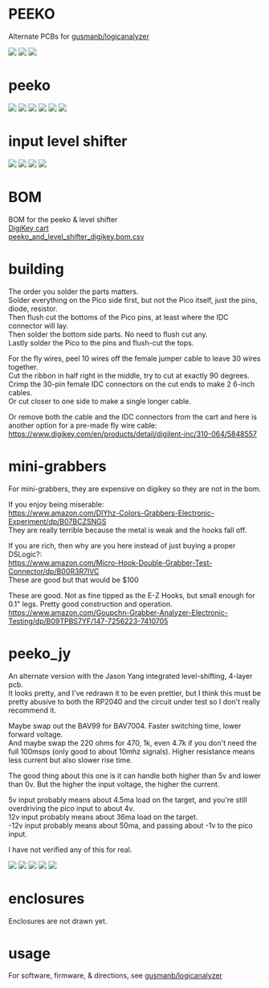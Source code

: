# PEEKO

Alternate PCBs for [gusmanb/logicanalyzer](https://github.com/gusmanb/logicanalyzer)

![](PCB/out/peeko_with_level_shifter.top.jpg)
![](PCB/out/peeko_with_level_shifter.jpg)
![](PCB/out/peeko_with_level_shifter.b.jpg)

# peeko  
![](PCB/out/peeko.jpg)
![](PCB/out/peeko.2.jpg)
![](PCB/out/peeko.3.jpg)
![](PCB/out/peeko.top.jpg)
![](PCB/out/peeko.bottom.jpg)
![](PCB/out/peeko.svg)

# input level shifter
![](PCB/out/peeko_input_level_shifter.jpg)
![](PCB/out/peeko_input_level_shifter.top.jpg)
![](PCB/out/peeko_input_level_shifter.bottom.jpg)
![](PCB/out/peeko_input_level_shifter.svg)

# BOM
BOM for the peeko & level shifter  
[DigiKey cart](https://www.digikey.com/short/tcw3t4mp)  
[peeko_and_level_shifter_digikey.bom.csv](peeko_and_level_shifter_digikey.bom.csv)

# building
The order you solder the parts matters.  
Solder everything on the Pico side first, but not the Pico itself, just the pins, diode, resistor.  
Then flush cut the bottoms of the Pico pins, at least where the IDC connector will lay.  
Then solder the bottom side parts. No need to flush cut any.  
Lastly solder the Pico to the pins and flush-cut the tops.

For the fly wires, peel 10 wires off the female jumper cable to leave 30 wires together.  
Cut the ribbon in half right in the middle, try to cut at exactly 90 degrees.  
Crimp the 30-pin female IDC connectors on the cut ends to make 2 6-inch cables.  
Or cut closer to one side to make a single longer cable.

Or remove both the cable and the IDC connectors from the cart and here is another option for a pre-made fly wire cable:  
https://www.digikey.com/en/products/detail/digilent-inc/310-064/5848557

# mini-grabbers
For mini-grabbers, they are expensive on digikey so they are not in the bom.  

If you enjoy being miserable:  
https://www.amazon.com/DIYhz-Colors-Grabbers-Electronic-Experiment/dp/B07BCZSNGS  
They are really terrible because the metal is weak and the hooks fall off.

If you are rich, then why are you here instead of just buying a proper DSLogic?:  
https://www.amazon.com/Micro-Hook-Double-Grabber-Test-Connector/dp/B00R3R7IVC  
These are good but that would be $100

These are good. Not as fine tipped as the E-Z Hooks, but small enough for 0.1" legs. Pretty good construction and operation.  
https://www.amazon.com/Goupchn-Grabber-Analyzer-Electronic-Testing/dp/B09TPBS7YF/147-7256223-7410705  

# peeko_jy

An alternate version with the Jason Yang integrated level-shifting, 4-layer pcb.  
It looks pretty, and I've redrawn it to be even prettier, but I think this must be pretty abusive to both the RP2040 and the circuit under test so I don't really recommend it.

Maybe swap out the BAV99 for BAV7004. Faster switching time, lower forward voltage.  
And maybe swap the 220 ohms for 470, 1k, even 4.7k if you don't need the full 100msps (only good to about 10mhz signals). Higher resistance means less current but also slower rise time.

The good thing about this one is it can handle both higher than 5v and lower than 0v. But the higher the input voltage, the higher the current.

5v input probably means about 4.5ma load on the target, and you're still overdriving the pico input to about 4v.  
12v input probably means about 36ma load on the target.  
-12v input probably means about 50ma, and passing about -1v to the pico input.

I have not verified any of this for real.

![](PCB/out/peeko_jy.jpg)
![](PCB/out/peeko_jy.top.jpg)
![](PCB/out/peeko_jy.inner2.jpg)
![](PCB/out/peeko_jy.bottom.jpg)
![](PCB/out/peeko_jy.svg)

# enclosures
Enclosures are not drawn yet.


# usage
For software, firmware, & directions, see [gusmanb/logicanalyzer](https://github.com/gusmanb/logicanalyzer)
